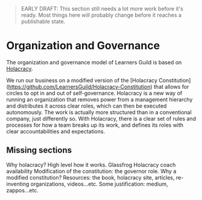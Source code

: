 > EARLY DRAFT: This section still needs a lot more work before it's ready. Most things here will probably change before it reaches a publishable state.

# Organization and Governance

The organization and governance model of Learners Guild is based on [Holacracy][holacracy].

We run our business on a modified version of the [Holacracy Constitution] (https://github.com/LearnersGuild/Holacracy-Constitution) that allows for circles to opt in and out of self-governance. Holacracy is a new way of running an organization that removes power from a management hierarchy and distributes it across clear roles, which can then be executed autonomously. The work is actually more structured than in a conventional company, just differently so. With Holacracy, there is a clear set of rules and processes for how a team breaks up its work, and defines its roles with clear accountabilities and expectations.


## Missing sections

Why holacracy?
High level how it works.
Glassfrog
Holacracy coach availability
Modification of the constitution: the governor role. Why a modified constitution?
Resources: the book, holacracy site, articles, re-inventing organizations, videos...etc.
Some justification: medium, zappos...etc.

[holacracy]: http://www.holacracy.org/
